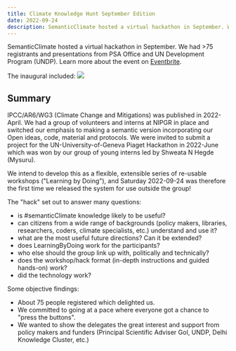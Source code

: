 ```yaml
---
title: Climate Knowledge Hunt September Edition
date: 2022-09-24
description: SemanticClimate hosted a virtual hackathon in September. We had >75 registrants and presentations from PSA Office and UN Development Program (UNDP). 
---
```


SemanticClimate hosted a virtual hackathon in September. We had >75 registrants and presentations from PSA Office and UN Development Program (UNDP). Learn more about the event on [Eventbrite](https://www.eventbrite.co.uk/e/the-climate-knowledge-hunt-hackathon-tickets-414825362827). 

The inaugural included:
<img src = "climate-knowledge-hunt/static/img/climate_knowledge_hunt_program.png">

## Summary

IPCC/AR6/WG3 (Climate Change and Mitigations) was published in 2022-April. We had a group of volunteers and interns at NIPGR in place and switched our emphasis to making a semantic version incorporating our Open ideas, code, material and protocols. We were invited to submit a project for the UN-University-of-Geneva Piaget Hackathon in 2022-June which was won by our group of young interns led by Shweata N Hegde (Mysuru). 
 
We intend to develop this as a flexible, extensible series of re-usable workshops ("Learning by Doing"), and Saturday 2022-09-24 was therefore the first time we released the system for use outside the group!

The "hack" set out to answer many questions:
* is #semanticClimate knowledge likely to be useful?
* can citizens from a wide range of backgrounds (policy makers, libraries, researchers, coders, climate specialists, etc.) understand and use it?
* what are the most useful future directions? Can it be extended?
* does LearningByDoing work for the participants?
* who else should the group link up with, politically and technically?
* does the workshop/hack format (in-depth instructions and guided hands-on) work? 
* did the technology work?

Some objective findings:
* About 75 people registered which delighted us. 
* We committed to going at a pace where everyone got a chance to "press the buttons".
* We wanted to show the delegates the great interest and support from policy makers and funders (Principal Scientific Adviser GoI, UNDP, Delhi Knowledge Cluster, etc.)